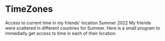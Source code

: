 # TimeZones
Access to current time in my friends' location Summer 2022
My friends were scattered in different countries for Summer.
Here is a small program to immediatly get access to time in each of their location.
